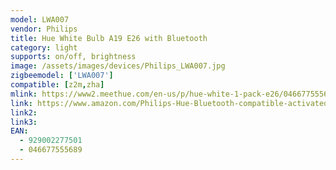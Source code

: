 ```yaml
---
model: LWA007
vendor: Philips
title: Hue White Bulb A19 E26 with Bluetooth
category: light
supports: on/off, brightness
image: /assets/images/devices/Philips_LWA007.jpg
zigbeemodel: ['LWA007']
compatible: [z2m,zha]
mlink: https://www2.meethue.com/en-us/p/hue-white-1-pack-e26/046677555689
link: https://www.amazon.com/Philips-Hue-Bluetooth-compatible-activated/dp/B07VX5BJR6/
link2: 
link3: 
EAN:
  - 929002277501
  - 046677555689
---
```

